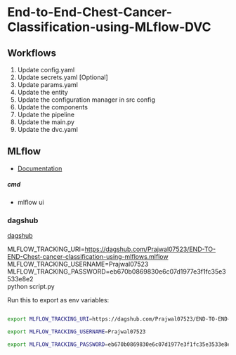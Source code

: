# End-to-End-Chest-Cancer-Classification-using-MLflow-DVC


## Workflows

1. Update config.yaml
2. Update secrets.yaml [Optional]
3. Update params.yaml
4. Update the entity
5. Update the configuration manager in src config
6. Update the components
7. Update the pipeline 
8. Update the main.py
9. Update the dvc.yaml





## MLflow

- [Documentation](https://mlflow.org/docs/latest/index.html)

##### cmd
- mlflow ui

### dagshub
[dagshub](https://dagshub.com/)

MLFLOW_TRACKING_URI=https://dagshub.com/Prajwal07523/END-TO-END-Chest-cancer-classification-using-mlflows.mlflow \
MLFLOW_TRACKING_USERNAME=Prajwal07523 \
MLFLOW_TRACKING_PASSWORD=eb670b0869830e6c07d1977e3f1fc35e3533e8e2 \
python script.py

Run this to export as env variables:

```bash

export MLFLOW_TRACKING_URI=https://dagshub.com/Prajwal07523/END-TO-END-Chest-cancer-classification-using-mlflows.mlflow

export MLFLOW_TRACKING_USERNAME=Prajwal07523

export MLFLOW_TRACKING_PASSWORD=eb670b0869830e6c07d1977e3f1fc35e3533e8e2

```